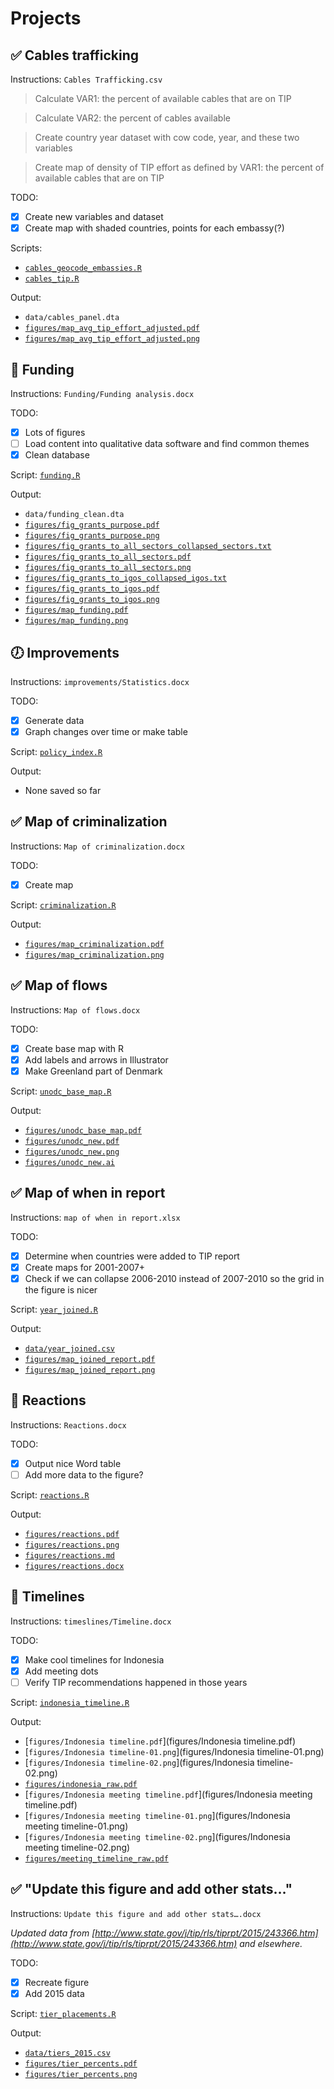 # Projects

## :white_check_mark: Cables trafficking

Instructions: `Cables Trafficking.csv`

> Calculate VAR1: the percent of available cables that are on TIP

> Calculate VAR2: the percent of cables available

> Create country year dataset with cow code, year, and these two variables

> Create map of density of TIP effort as defined by VAR1: the percent of available cables that are on TIP


TODO: 

* [x] Create new variables and dataset
* [x] Create map with shaded countries, points for each embassy(?)

Scripts: 

* [`cables_geocode_embassies.R`](cables_geocode_embassies.R)
* [`cables_tip.R`](cables_tip.R)

Output: 

* `data/cables_panel.dta`
* [`figures/map_avg_tip_effort_adjusted.pdf`](figures/map_avg_tip_effort_adjusted.pdf)
* [`figures/map_avg_tip_effort_adjusted.png`](figures/map_avg_tip_effort_adjusted.png)


## :construction: Funding

Instructions: `Funding/Funding analysis.docx`

TODO:

* [x] Lots of figures
* [ ] Load content into qualitative data software and find common themes
* [x] Clean database

Script: [`funding.R`](funding.R)

Output: 

* `data/funding_clean.dta`
* [`figures/fig_grants_purpose.pdf`](figures/fig_grants_purpose.pdf)
* [`figures/fig_grants_purpose.png`](figures/fig_grants_purpose.png)
* [`figures/fig_grants_to_all_sectors_collapsed_sectors.txt`](figures/fig_grants_to_all_sectors_collapsed_sectors.txt)
* [`figures/fig_grants_to_all_sectors.pdf`](figures/fig_grants_to_all_sectors.pdf)
* [`figures/fig_grants_to_all_sectors.png`](figures/fig_grants_to_all_sectors.png)
* [`figures/fig_grants_to_igos_collapsed_igos.txt`](figures/fig_grants_to_igos_collapsed_igos.txt)
* [`figures/fig_grants_to_igos.pdf`](figures/fig_grants_to_igos.pdf)
* [`figures/fig_grants_to_igos.png`](figures/fig_grants_to_igos.png)
* [`figures/map_funding.pdf`](figures/map_funding.pdf)
* [`figures/map_funding.png`](figures/map_funding.png)


## :clock7: Improvements

Instructions: `improvements/Statistics.docx`

TODO:

* [x] Generate data
* [x] Graph changes over time or make table 

Script: [`policy_index.R`](policy_index.R)

Output: 

* None saved so far


## :white_check_mark: Map of criminalization

Instructions: `Map of criminalization.docx`

TODO:

* [x] Create map

Script: [`criminalization.R`](criminalization.R)

Output: 

* [`figures/map_criminalization.pdf`](figures/map_criminalization.pdf)
* [`figures/map_criminalization.png`](figures/map_criminalization.png)


## :white_check_mark: Map of flows

Instructions: `Map of flows.docx`

TODO:

* [x] Create base map with R
* [x] Add labels and arrows in Illustrator
* [x] Make Greenland part of Denmark

Script: [`unodc_base_map.R`](unodc_base_map.R)

Output: 

* [`figures/unodc_base_map.pdf`](figures/unodc_base_map.pdf)
* [`figures/unodc_new.pdf`](figures/unodc_new.pdf)
* [`figures/unodc_new.png`](figures/unodc_new.png)
* [`figures/unodc_new.ai`](figures/unodc_new.ai)


## :white_check_mark: Map of when in report

Instructions: `map of when in report.xlsx`

TODO:

* [x] Determine when countries were added to TIP report
* [x] Create maps for 2001-2007+
* [x] Check if we can collapse 2006-2010 instead of 2007-2010 so the grid in the figure is nicer

Script: [`year_joined.R`](year_joined.R)

Output: 

* [`data/year_joined.csv`](data/year_joined.csv)
* [`figures/map_joined_report.pdf`](figures/map_joined_report.pdf)
* [`figures/map_joined_report.png`](figures/map_joined_report.png)


## :construction: Reactions

Instructions: `Reactions.docx`

TODO:

* [x] Output nice Word table
* [ ] Add more data to the figure?

Script: [`reactions.R`](reactions.R)

Output: 

* [`figures/reactions.pdf`](figures/reactions.pdf)
* [`figures/reactions.png`](figures/reactions.png)
* [`figures/reactions.md`](figures/reactions.md)
* [`figures/reactions.docx`](figures/reactions.docx)


## :construction: Timelines

Instructions: `timeslines/Timeline.docx`

TODO:

* [x] Make cool timelines for Indonesia 
* [x] Add meeting dots
* [ ] Verify TIP recommendations happened in those years

Script: [`indonesia_timeline.R`](indonesia_timeline.R)

Output: 

* [`figures/Indonesia timeline.pdf`](figures/Indonesia timeline.pdf)
* [`figures/Indonesia timeline-01.png`](figures/Indonesia timeline-01.png)
* [`figures/Indonesia timeline-02.png`](figures/Indonesia timeline-02.png)
* [`figures/indonesia_raw.pdf`](figures/indonesia_raw.pdf)
* [`figures/Indonesia meeting timeline.pdf`](figures/Indonesia meeting timeline.pdf)
* [`figures/Indonesia meeting timeline-01.png`](figures/Indonesia meeting timeline-01.png)
* [`figures/Indonesia meeting timeline-02.png`](figures/Indonesia meeting timeline-02.png)
* [`figures/meeting_timeline_raw.pdf`](figures/meeting_timeline_raw.pdf)


## :white_check_mark: "Update this figure and add other stats…"

Instructions: `Update this figure and add other stats….docx`

*Updated data from [http://www.state.gov/j/tip/rls/tiprpt/2015/243366.htm](http://www.state.gov/j/tip/rls/tiprpt/2015/243366.htm) and elsewhere.*

TODO:

* [x] Recreate figure 
* [x] Add 2015 data

Script: [`tier_placements.R`](tier_placements.R)

Output: 

* [`data/tiers_2015.csv`](data/tiers_2015.csv)
* [`figures/tier_percents.pdf`](figures/tier_percents.pdf)
* [`figures/tier_percents.png`](figures/tier_percents.png)
